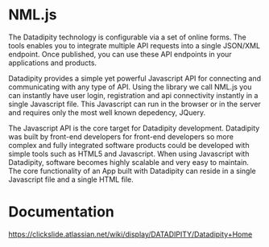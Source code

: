 NML.js
======

The Datadipity technology is configurable via a set of online forms. The tools enables you to integrate multiple API requests into a single JSON/XML endpoint. Once published, you can use these API endpoints in your applications and products.

Datadipity provides a simple yet powerful Javascript API for connecting and communicating with any type of API. Using the library we call NML.js you can instantly have user login, registration and api connectivity instantly in a single Javascript file. This Javascript can run in the browser or in the server and requires only the most well known depedency, JQuery.

The Javascript API is the core target for Datadipity development. Datadipity was built by front-end developers for front-end developers so more complex and fully integrated software products could be developed with simple tools such as HTML5 and Javascript. When using Javascript with Datadipity, software becomes highly scalable and very easy to maintain. The core functionality of an App built with Datadipity can reside in a single Javascript file and a single HTML file.

Documentation
============
https://clickslide.atlassian.net/wiki/display/DATADIPITY/Datadipity+Home
